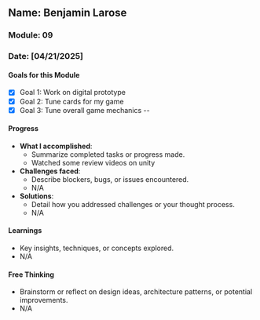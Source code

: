<!-- Markdown Docs: https://docs.github.com/en/get-started/writing-on-github/getting-started-with-writing-and-formatting-on-github/basic-writing-and-formatting-syntax -->
## Name: Benjamin Larose 
### Module: 09

<!-- Repeat the below as needed-->
### Date: [04/21/2025]

#### Goals for this Module

- [x] Goal 1: Work on digital prototype
- [x] Goal 2: Tune cards for my game
- [x] Goal 3: Tune overall game mechanics
--

#### Progress
- **What I accomplished**:
  - Summarize completed tasks or progress made.
  - Watched some review videos on unity
- **Challenges faced**:
  - Describe blockers, bugs, or issues encountered.
  -  N/A
- **Solutions**:
  - Detail how you addressed challenges or your thought process.
  - N/A

#### Learnings
- Key insights, techniques, or concepts explored.
- N/A

#### Free Thinking
- Brainstorm or reflect on design ideas, architecture patterns, or potential improvements.
-  N/A
<!--

- Example prompts:
  - "What if the player interactions were asynchronous instead of real-time?"
  - "How could ECS improve performance in this system?"
  - "Does my current design support scalability? How can it improve?"
